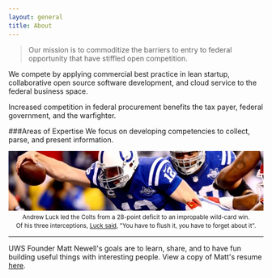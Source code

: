 ```yaml
---
layout: general
title: About
---
```


>Our mission is to commoditize the barriers to entry to federal opportunity that have stiffled open competition.

We compete by applying commercial best practice in lean startup, collaborative open source software development, and cloud service to the federal business space. 

Increased competition in federal procurement benefits the tax payer, federal government, and the warfighter. 

###Areas of Expertise
We focus on developing competencies to collect, parse, and present information. 

<div align="center">
  <img src="/static/andrew_12.png">
  <small>Andrew Luck led the Colts from a 28-point deficit to an impropable wild-card win. <br>Of his three interceptions, <a href="http://usatoday.com/story/sports/nfl/2014/01/04/colts-chiefs-wild-card-playoffs-andrew-luck/4321311"> Luck said</a>, "You have to flush it, you have to forget about it".</small>
</div>
<hr>

UWS Founder Matt Newell's goals are to learn, share, and to have fun building useful things with interesting people. View a copy of Matt's resume [here](/resume.html).